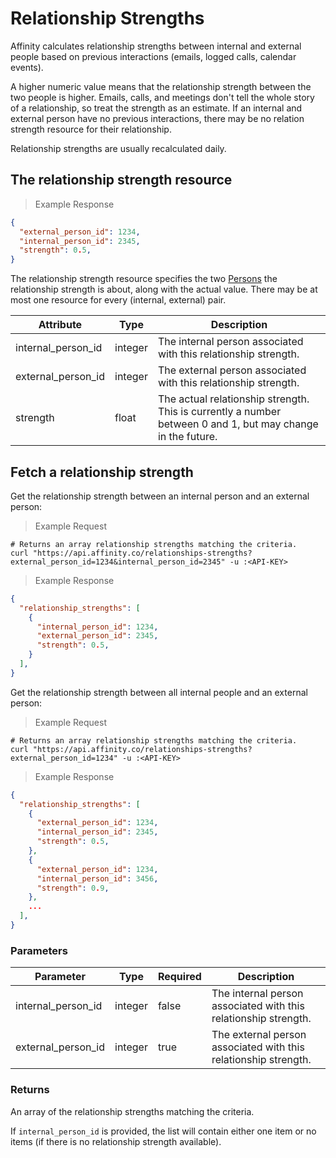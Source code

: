 # Relationship Strengths

Affinity calculates relationship strengths between internal and external people based on
previous interactions (emails, logged calls, calendar events).

A higher numeric value means that the relationship strength between the two people is
higher. Emails, calls, and meetings don't tell the whole story of a relationship, so treat
the strength as an estimate. If an internal and external person have no previous
interactions, there may be no relation strength resource for their relationship.

Relationship strengths are usually recalculated daily.

## The relationship strength resource

> Example Response

```json
{
  "external_person_id": 1234,
  "internal_person_id": 2345,
  "strength": 0.5,
}
```

The relationship strength resource specifies the two [Persons](#persons) the relationship
strength is about, along with the actual value. There may be at most one resource for
every (internal, external) pair.

Attribute | Type | Description
--------- | ------- | -----------
internal_person_id | integer | The internal person associated with this relationship strength.
external_person_id | integer | The external person associated with this relationship strength.
strength | float | The actual relationship strength. This is currently a number between 0 and 1, but may change in the future.


## Fetch a relationship strength

Get the relationship strength between an internal person and an external person:


> Example Request

```shell
# Returns an array relationship strengths matching the criteria.
curl "https://api.affinity.co/relationships-strengths?external_person_id=1234&internal_person_id=2345" -u :<API-KEY>
```

> Example Response

```json
{
  "relationship_strengths": [
    {
      "internal_person_id": 1234,
      "external_person_id": 2345,
      "strength": 0.5,
    }
  ],
}
```

Get the relationship strength between all internal people and an external person:

> Example Request

```shell
# Returns an array relationship strengths matching the criteria.
curl "https://api.affinity.co/relationships-strengths?external_person_id=1234" -u :<API-KEY>
```

> Example Response

```json
{
  "relationship_strengths": [
    {
      "external_person_id": 1234,
      "internal_person_id": 2345,
      "strength": 0.5,
    },
    {
      "external_person_id": 1234,
      "internal_person_id": 3456,
      "strength": 0.9,
    },
    ...
  ],
}
```

### Parameters

Parameter | Type | Required | Description
--------- | ------- | ---------- | -----------
internal_person_id | integer | false | The internal person associated with this relationship strength.
external_person_id | integer | true | The external person associated with this relationship strength.

### Returns
An array of the relationship strengths matching the criteria.

If `internal_person_id` is provided, the list will contain either one item or no items (if
there is no relationship strength available).
